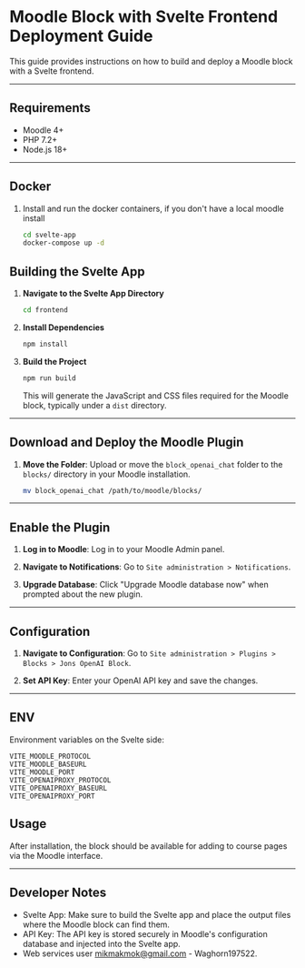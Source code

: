 # Moodle Block with Svelte Frontend Deployment Guide

This guide provides instructions on how to build and deploy a Moodle block with a Svelte frontend.

---

## Requirements

- Moodle 4+
- PHP 7.2+
- Node.js 18+

---

## Docker

1. Install and run the docker containers, if you don't have a local moodle install

   ```bash
   cd svelte-app
   docker-compose up -d
   ```

## Building the Svelte App

1. **Navigate to the Svelte App Directory**

   ```bash
   cd frontend
   ```

2. **Install Dependencies**

   ```bash
   npm install
   ```

3. **Build the Project**
   ```bash
   npm run build
   ```
   This will generate the JavaScript and CSS files required for the Moodle block, typically under a `dist` directory.

---

## Download and Deploy the Moodle Plugin

1. **Move the Folder**: Upload or move the `block_openai_chat` folder to the `blocks/` directory in your Moodle installation.
   ```bash
   mv block_openai_chat /path/to/moodle/blocks/
   ```

---

## Enable the Plugin

1. **Log in to Moodle**: Log in to your Moodle Admin panel.

2. **Navigate to Notifications**: Go to `Site administration > Notifications`.

3. **Upgrade Database**: Click "Upgrade Moodle database now" when prompted about the new plugin.

---

## Configuration

1. **Navigate to Configuration**: Go to `Site administration > Plugins > Blocks > Jons OpenAI Block`.

2. **Set API Key**: Enter your OpenAI API key and save the changes.

---

## ENV

Environment variables on the Svelte side:

```
VITE_MOODLE_PROTOCOL
VITE_MOODLE_BASEURL
VITE_MOODLE_PORT
VITE_OPENAIPROXY_PROTOCOL
VITE_OPENAIPROXY_BASEURL
VITE_OPENAIPROXY_PORT
```

## Usage

After installation, the block should be available for adding to course pages via the Moodle interface.

---

## Developer Notes

- Svelte App: Make sure to build the Svelte app and place the output files where the Moodle block can find them.
- API Key: The API key is stored securely in Moodle's configuration database and injected into the Svelte app.
- Web services user mikmakmok@gmail.com - Waghorn197522.
